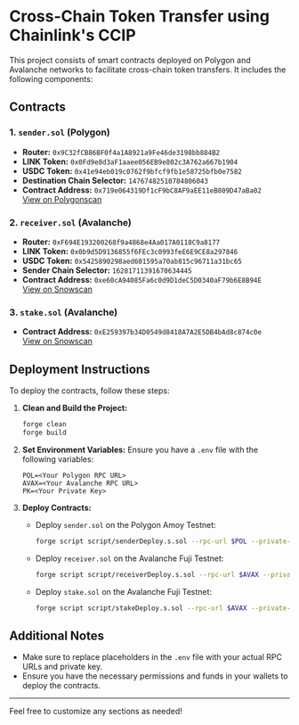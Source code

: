 # Cross-Chain Token Transfer using Chainlink's CCIP

This project consists of smart contracts deployed on Polygon and Avalanche networks to facilitate cross-chain token transfers. It includes the following components:

## Contracts

### 1. `sender.sol` (Polygon)
- **Router:** `0x9C32fCB86BF0f4a1A8921a9Fe46de3198bb884B2`
- **LINK Token:** `0x0Fd9e8d3aF1aaee056EB9e802c3A762a667b1904`
- **USDC Token:** `0x41e94eb019c0762f9bfcf9fb1e58725bfb0e7582`
- **Destination Chain Selector:** `14767482510784806043`
- **Contract Address:** `0x719e064319Df1cF9bC8AF9aEE11eB809D47aBa02`  
  [View on Polygonscan](https://amoy.polygonscan.com/address/0x719e064319Df1cF9bC8AF9aEE11eB809D47aBa02)

### 2. `receiver.sol` (Avalanche)
- **Router:** `0xF694E193200268f9a4868e4Aa017A0118C9a8177`
- **LINK Token:** `0x0b9d5D9136855f6FEc3c0993feE6E9CE8a297846`
- **USDC Token:** `0x5425890298aed601595a70ab815c96711a31bc65`
- **Sender Chain Selector:** `16281711391670634445`
- **Contract Address:** `0xe60cA94085Fa6c0d9D1deC5D0340aF79b6E8B94E`  
  [View on Snowscan](https://testnet.snowscan.xyz/address/0xe60cA94085Fa6c0d9D1deC5D0340aF79b6E8B94E)

### 3. `stake.sol` (Avalanche)
- **Contract Address:** `0xE259397b34D0549d8418A7A2E5DB4bAd8c874c0e`  
  [View on Snowscan](https://testnet.snowscan.xyz/address/0xE259397b34D0549d8418A7A2E5DB4bAd8c874c0e)

## Deployment Instructions

To deploy the contracts, follow these steps:

1. **Clean and Build the Project:**
   ```bash
   forge clean
   forge build
   ```

2. **Set Environment Variables:**
   Ensure you have a `.env` file with the following variables:
   ```plaintext
   POL=<Your Polygon RPC URL>
   AVAX=<Your Avalanche RPC URL>
   PK=<Your Private Key>
   ```

3. **Deploy Contracts:**
   - Deploy `sender.sol` on the Polygon Amoy Testnet:
     ```bash
     forge script script/senderDeploy.s.sol --rpc-url $POL --private-key $PK --broadcast
     ```
   - Deploy `receiver.sol` on the Avalanche Fuji Testnet:
     ```bash
     forge script script/receiverDeploy.s.sol --rpc-url $AVAX --private-key $PK --broadcast
     ```
   - Deploy `stake.sol` on the Avalanche Fuji Testnet:
     ```bash
     forge script script/stakeDeploy.s.sol --rpc-url $AVAX --private-key $PK --broadcast
     ```

## Additional Notes
- Make sure to replace placeholders in the `.env` file with your actual RPC URLs and private key.
- Ensure you have the necessary permissions and funds in your wallets to deploy the contracts.

---

Feel free to customize any sections as needed!